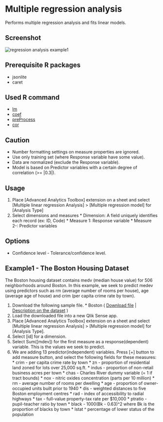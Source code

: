 # Multiple regression analysis
Performs multiple regression analysis and fits linear models.  

## Screenshot
  ![regression analysis example1](./images/regression_analysis_example1.png)

## Prerequisite R packages
 * jsonlite
 * caret

## Used R command
 * [lm](https://www.rdocumentation.org/packages/stats/versions/3.4.0/topics/lm)
 * [coef](https://www.rdocumentation.org/packages/stats/versions/3.4.1/topics/coef)
 * [preProcess](https://www.rdocumentation.org/packages/caret/versions/6.0-78/topics/preProcess)
 * [cor](https://www.rdocumentation.org/packages/stats/versions/3.4.3/topics/cor)

## Caution
  * Number formatting settings on measure properties are ignored. 
  * Use only training set (where Response variable have some value).
  * Data are normalized (exclude the Response variable).
  * Model is based on Predictor variables with a certain degree of correlation (>= |0.3|).

## Usage
  1. Place [Advanced Analytics Toolbox] extension on a sheet and select [Multiple linear regression Analysis] > [Multiple regression model] for [Analysis Type]
  2. Select dimensions and measures
    * Dimension: A field uniquely identifies each record (ex: ID, Code)
    * Measure 1: Response variable
    * Measure 2-: Predictor variables

## Options
 * Confidence level - Tolerance/confidence level.

## Example1 - The Boston Housing Dataset
The Boston housing dataset contains medv (median house value) for 506 neighborhoods around Boston. In this example, we seek to predict medev using predictors such as rm (average number of rooms per house), age (average age of house) and crim (per capita crime rate by town).

  1. Download the following sample file.
    * Boston ( [Download file](./data/Boston.xlsx) | [Description on the dataset](http://www.cs.toronto.edu/~delve/data/boston/bostonDetail.html) )  
  2. Load the downloaded file into a new Qlik Sense app.
  3. Place [Advanced Analytics Toolbox] extension on a sheet and select [Multiple linear regression Analysis] > [Multiple regression model] for [Analysis Type].
  4. Select [id] for a dimension.
  5. Select Sum([mdev]) for the first measure as a response(dependent) variable. This is the values we seek to predict.
  6. We are adding 13 predictor(independent) variables. Press [+] button to add measure button, and select the following fields for these measures:
    * crim - per capita crime rate by town
    * zn - proportion of residential land zoned for lots over 25,000 sq.ft.
    * indus - proportion of non-retail business acres per town
    * chas - Charles River dummy variable (= 1 if tract bounds)
    * nox - nitric oxides concentration (parts per 10 million)
    * rm - average number of rooms per dwelling
    * age - proportion of owner-occupied units built prior to 1940
    * dis - weighted distances to five Boston employment centres
    * rad - index of accessibility to radial highways
    * tax - full-value property-tax rate per $10,000
    * ptratio - pupil-teacher ratio by town
    * black -  1000(Bk - 0.63)^2 where Bk is the proportion of blacks by town
    * lstat ^ percentage of lower status of the population

